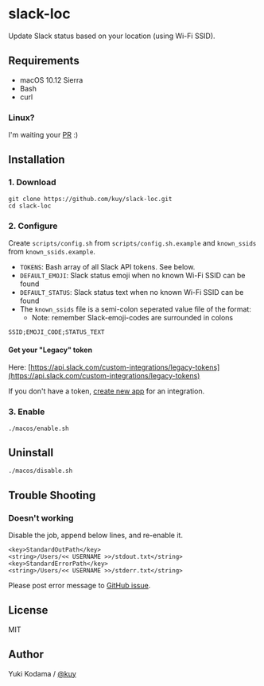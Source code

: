 # slack-loc

Update Slack status based on your location (using Wi-Fi SSID).


## Requirements

- macOS 10.12 Sierra
- Bash
- curl

### Linux?

I'm waiting your [PR](https://github.com/kuy/slack-loc/pulls) :)


## Installation

### 1. Download

```
git clone https://github.com/kuy/slack-loc.git
cd slack-loc
```

### 2. Configure

Create `scripts/config.sh` from `scripts/config.sh.example` and `known_ssids` from `known_ssids.example`.

- `TOKENS`: Bash array of all Slack API tokens. See below.
- `DEFAULT_EMOJI`: Slack status emoji when no known Wi-Fi SSID can be found
- `DEFAULT_STATUS`: Slack status text when no known Wi-Fi SSID can be found
- The `known_ssids` file is a semi-colon seperated value file of the format:
	- Note: remember Slack-emoji-codes are surrounded in colons
```
SSID;EMOJI_CODE;STATUS_TEXT
```

#### Get your "Legacy" token

Here:
[https://api.slack.com/custom-integrations/legacy-tokens](https://api.slack.com/custom-integrations/legacy-tokens)

If you don't have a token, [create new app](https://api.slack.com/apps) for an integration.

### 3. Enable

```
./macos/enable.sh
```

## Uninstall

```
./macos/disable.sh
```


## Trouble Shooting

### Doesn't working

Disable the job, append below lines, and re-enable it.

```
<key>StandardOutPath</key>
<string>/Users/<< USERNAME >>/stdout.txt</string>
<key>StandardErrorPath</key>
<string>/Users/<< USERNAME >>/stderr.txt</string>
```

Please post error message to [GitHub issue](https://github.com/kuy/slack-loc/issues).


## License

MIT


## Author

Yuki Kodama / [@kuy](https://twitter.com/kuy)
